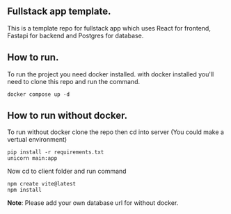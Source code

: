 ## Fullstack app template.
This is a template repo for fullstack app which uses React for frontend, Fastapi for backend and Postgres for database.

## How to run.

To run the project you need docker installed. with docker installed you'll need to clone this repo and run the command.

```
docker compose up -d
```

## How to run without docker.

To run without docker clone the repo then cd into server (You could make a vertual environment)

```
pip install -r requirements.txt
unicorn main:app
```

Now cd to client folder and run command

```
npm create vite@latest
npm install 
```

**Note**: Please add your own database url for without docker.
